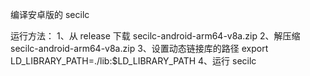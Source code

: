 编译安卓版的 secilc

运行方法：
1、从 release 下载 secilc-android-arm64-v8a.zip
2、解压缩 secilc-android-arm64-v8a.zip
3、设置动态链接库的路径 export LD_LIBRARY_PATH=./lib:$LD_LIBRARY_PATH
4、运行 secilc

